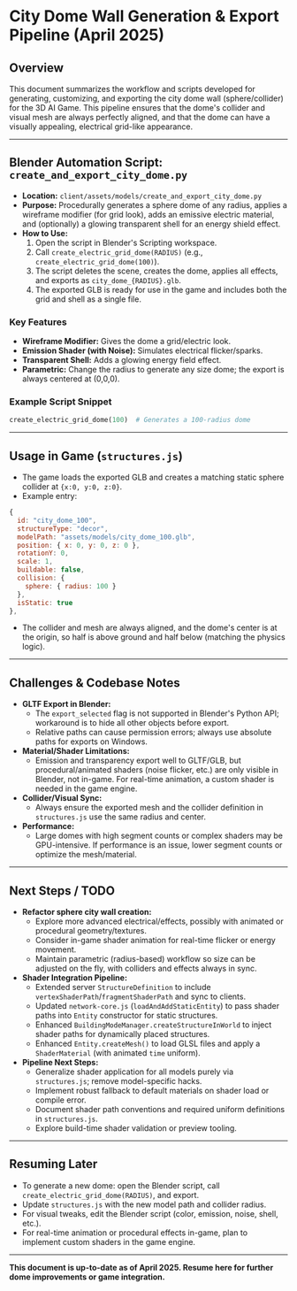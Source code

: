 # City Dome Wall Generation & Export Pipeline (April 2025)

## Overview
This document summarizes the workflow and scripts developed for generating, customizing, and exporting the city dome wall (sphere/collider) for the 3D AI Game. This pipeline ensures that the dome's collider and visual mesh are always perfectly aligned, and that the dome can have a visually appealing, electrical grid-like appearance.

---

## Blender Automation Script: `create_and_export_city_dome.py`
- **Location:** `client/assets/models/create_and_export_city_dome.py`
- **Purpose:** Procedurally generates a sphere dome of any radius, applies a wireframe modifier (for grid look), adds an emissive electric material, and (optionally) a glowing transparent shell for an energy shield effect.
- **How to Use:**
  1. Open the script in Blender's Scripting workspace.
  2. Call `create_electric_grid_dome(RADIUS)` (e.g., `create_electric_grid_dome(100)`).
  3. The script deletes the scene, creates the dome, applies all effects, and exports as `city_dome_{RADIUS}.glb`.
  4. The exported GLB is ready for use in the game and includes both the grid and shell as a single file.

### Key Features
- **Wireframe Modifier:** Gives the dome a grid/electric look.
- **Emission Shader (with Noise):** Simulates electrical flicker/sparks.
- **Transparent Shell:** Adds a glowing energy field effect.
- **Parametric:** Change the radius to generate any size dome; the export is always centered at (0,0,0).

### Example Script Snippet
```python
create_electric_grid_dome(100)  # Generates a 100-radius dome
```

---

## Usage in Game (`structures.js`)
- The game loads the exported GLB and creates a matching static sphere collider at `{x:0, y:0, z:0}`.
- Example entry:
```js
{
  id: "city_dome_100",
  structureType: "decor",
  modelPath: "assets/models/city_dome_100.glb",
  position: { x: 0, y: 0, z: 0 },
  rotationY: 0,
  scale: 1,
  buildable: false,
  collision: {
    sphere: { radius: 100 }
  },
  isStatic: true
},
```
- The collider and mesh are always aligned, and the dome's center is at the origin, so half is above ground and half below (matching the physics logic).

---

## Challenges & Codebase Notes
- **GLTF Export in Blender:**
  - The `export_selected` flag is not supported in Blender's Python API; workaround is to hide all other objects before export.
  - Relative paths can cause permission errors; always use absolute paths for exports on Windows.
- **Material/Shader Limitations:**
  - Emission and transparency export well to GLTF/GLB, but procedural/animated shaders (noise flicker, etc.) are only visible in Blender, not in-game. For real-time animation, a custom shader is needed in the game engine.
- **Collider/Visual Sync:**
  - Always ensure the exported mesh and the collider definition in `structures.js` use the same radius and center.
- **Performance:**
  - Large domes with high segment counts or complex shaders may be GPU-intensive. If performance is an issue, lower segment counts or optimize the mesh/material.

---

## Next Steps / TODO
- **Refactor sphere city wall creation:**
  - Explore more advanced electrical/effects, possibly with animated or procedural geometry/textures.
  - Consider in-game shader animation for real-time flicker or energy movement.
  - Maintain parametric (radius-based) workflow so size can be adjusted on the fly, with colliders and effects always in sync.
- **Shader Integration Pipeline:**
  - Extended server `StructureDefinition` to include `vertexShaderPath`/`fragmentShaderPath` and sync to clients.
  - Updated `network-core.js` (`loadAndAddStaticEntity`) to pass shader paths into `Entity` constructor for static structures.
  - Enhanced `BuildingModeManager.createStructureInWorld` to inject shader paths for dynamically placed structures.
  - Enhanced `Entity.createMesh()` to load GLSL files and apply a `ShaderMaterial` (with animated `time` uniform).
- **Pipeline Next Steps:**
  - Generalize shader application for all models purely via `structures.js`; remove model-specific hacks.
  - Implement robust fallback to default materials on shader load or compile error.
  - Document shader path conventions and required uniform definitions in `structures.js`.
  - Explore build-time shader validation or preview tooling.

---

## Resuming Later
- To generate a new dome: open the Blender script, call `create_electric_grid_dome(RADIUS)`, and export.
- Update `structures.js` with the new model path and collider radius.
- For visual tweaks, edit the Blender script (color, emission, noise, shell, etc.).
- For real-time animation or procedural effects in-game, plan to implement custom shaders in the game engine.

---

**This document is up-to-date as of April 2025. Resume here for further dome improvements or game integration.**
